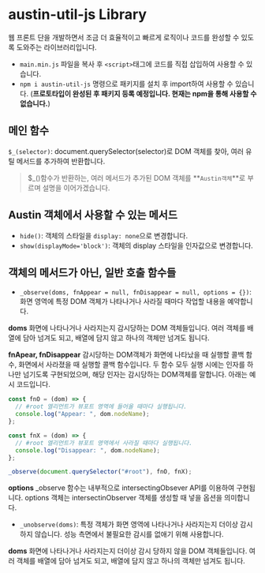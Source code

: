 # austin-util-js Library

웹 프론트 단을 개발하면서 조금 더 효율적이고 빠르게 로직이나 코드를 완성할 수 있도록 도와주는 라이브러리입니다.

- `main.min.js` 파일을 복사 후 `<script>`태그에 코드를 직접 삽입하여 사용할 수 있습니다.
- `npm i austin-util-js` 명령으로 패키지를 설치 후 import하여 사용할 수 있습니다. (**프로토타입이 완성된 후 패키지 등록 예정입니다. 현재는 npm을 통해 사용할 수 없습니다.**)

## 메인 함수

`$_(selector)`: document.querySelector(selector)로 DOM 객체를 찾아, 여러 유틸 메서드를 추가하여 반환합니다.

> $\_()함수가 반환하는, 여러 메서드가 추가된 DOM 객체를 **`Austin객체`**로 부르며 설명을 이어가겠습니다.

## Austin 객체에서 사용할 수 있는 메서드

- `hide()`: 객체의 스타일을 `display: none`으로 변경합니다.
- `show(displayMode='block')`: 객체의 display 스타일을 인자값으로 변경합니다.

## 객체의 메서드가 아닌, 일반 호출 함수들

- `_observe(doms, fnAppear = null, fnDisappear = null, options = {})`: 화면 영역에 특정 DOM 객체가 나타나거나 사라질 때마다 작업할 내용을 예약합니다.

**doms**
화면에 나타나거나 사라지는지 감시당하는 DOM 객체들입니다. 여러 객체를 배열에 담아 넘겨도 되고, 배열에 담지 않고 하나의 객체만 넘겨도 됩니다.

**fnApear, fnDisappear**
감시당하는 DOM객체가 화면에 나타났을 때 실행할 콜백 함수, 화면에서 사라졌을 때 실행할 콜백 함수입니다. 두 함수 모두 실행 시에는 인자를 하나만 넘기도록 구현되었으며, 해당 인자는 감시당하는 DOM객체를 말합니다. 아래는 예시 코드입니다.

```javascript
const fnO = (dom) => {
  // #root 엘리먼트가 뷰포트 영역에 들어올 때마다 실행됩니다.
  console.log("Appear: ", dom.nodeName);
};

const fnX = (dom) => {
  // #root 엘리먼트가 뷰포트 영역에서 사라질 때마다 실행됩니다.
  console.log("Disappear: ", dom.nodeName);
};

_observe(document.querySelector("#root"), fnO, fnX);
```

**options**
\_observe 함수는 내부적으로 intersectingObsever API를 이용하여 구현됩니다. options 객체는 intersectinObserver 객체를 생성할 때 넣을 옵션을 의미합니다.

- `_unobserve(doms)`: 특정 객체가 화면 영역에 나타나거나 사라지는지 더이상 감시하지 않습니다. 성능 측면에서 불필요한 감시를 없애기 위해 사용합니다.

**doms**
화면에 나타나거나 사라지는지 더이상 감시 당하지 않을 DOM 객체들입니다. 여러 객체를 배열에 담아 넘겨도 되고, 배열에 담지 않고 하나의 객체만 넘겨도 됩니다.
